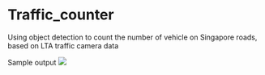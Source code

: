 # Traffic_counter
 Using object detection to count the number of vehicle on Singapore roads, based on LTA traffic camera data

 Sample output
 ![](https://github.com/lingjie00/Traffic_counter/blob/main/output/traffic_cam.jpg)
